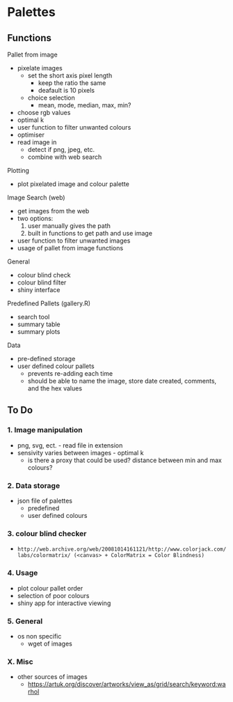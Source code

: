 # Palettes



## Functions

Pallet from image
* pixelate images
	- set the short axis pixel length
		- keep the ratio the same
		- deafault is 10 pixels
	- choice selection
		- mean, mode, median, max, min?
* choose rgb values 
* optimal k
* user function to filter unwanted colours
* optimiser
* read image in
	- detect if png, jpeg, etc.
	- combine with web search

Plotting
* plot pixelated image and colour palette

Image Search (web)
* get images from the web
* two options:
	1. user manually gives the path
	2. built in functions to get path and use image
* user function to filter unwanted images
* usage of pallet from image functions

General
* colour blind check
* colour blind filter
* shiny interface

Predefined Pallets (gallery.R)
* search tool
* summary table
* summary plots

Data 
* pre-defined storage 
* user defined colour pallets 
	- prevents re-adding each time 
	- should be able to name the image, store date created, comments, and the hex values





## To Do

### 1. Image manipulation
* png, svg, ect. - read file in extension
* sensivity varies between images - optimal k
	- is there a proxy that could be used? distance between min and max colours?

### 2. Data storage
* json file of palettes
	- predefined
	- user defined colours 

### 3. colour blind checker
* `http://web.archive.org/web/20081014161121/http://www.colorjack.com/labs/colormatrix/ (<canvas> + ColorMatrix = Color Blindness)`


### 4. Usage
* plot colour pallet order
* selection of poor colours
* shiny app for interactive viewing

### 5. General
* os non specific 
	- wget of images


### X. Misc
* other sources of images
	- https://artuk.org/discover/artworks/view_as/grid/search/keyword:warhol


